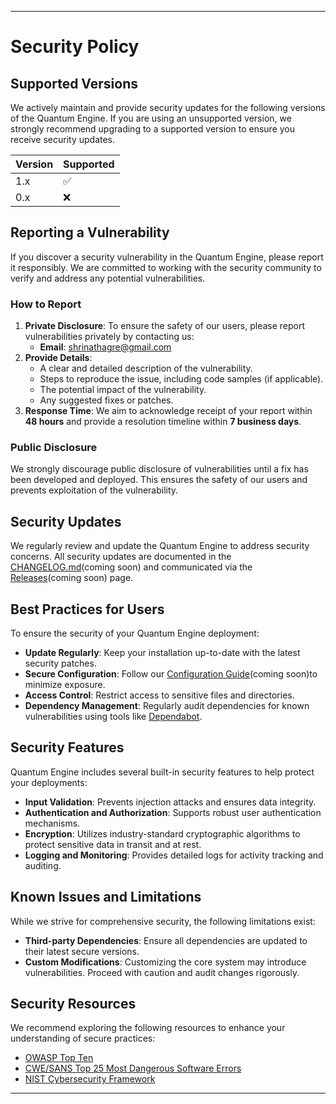 
---

# Security Policy

## Supported Versions

We actively maintain and provide security updates for the following versions of the Quantum Engine. If you are using an unsupported version, we strongly recommend upgrading to a supported version to ensure you receive security updates.

| Version | Supported          |
|---------|--------------------|
| 1.x     | :white_check_mark: |
| 0.x     | :x:               |

## Reporting a Vulnerability

If you discover a security vulnerability in the Quantum Engine, please report it responsibly. We are committed to working with the security community to verify and address any potential vulnerabilities.

### How to Report

1. **Private Disclosure**: To ensure the safety of our users, please report vulnerabilities privately by contacting us:
   - **Email**: [shrinathagre@gmail.com](shrinathagre@gmail.com)
2. **Provide Details**:
   - A clear and detailed description of the vulnerability.
   - Steps to reproduce the issue, including code samples (if applicable).
   - The potential impact of the vulnerability.
   - Any suggested fixes or patches.
3. **Response Time**: We aim to acknowledge receipt of your report within **48 hours** and provide a resolution timeline within **7 business days**.

### Public Disclosure

We strongly discourage public disclosure of vulnerabilities until a fix has been developed and deployed. This ensures the safety of our users and prevents exploitation of the vulnerability.

## Security Updates

We regularly review and update the Quantum Engine to address security concerns. All security updates are documented in the [CHANGELOG.md](https://github.com/tanm-sys/Quantum-Engine/blob/main/CHANGELOG.md)(coming soon) and communicated via the [Releases](https://github.com/tanm-sys/Quantum-Engine/releases)(coming soon) page.

## Best Practices for Users

To ensure the security of your Quantum Engine deployment:
- **Update Regularly**: Keep your installation up-to-date with the latest security patches.
- **Secure Configuration**: Follow our [Configuration Guide](https://github.com/tanm-sys/Quantum-Engine/wiki/Configuration-Guide)(coming soon)to minimize exposure.
- **Access Control**: Restrict access to sensitive files and directories.
- **Dependency Management**: Regularly audit dependencies for known vulnerabilities using tools like [Dependabot](https://github.com/dependabot).

## Security Features

Quantum Engine includes several built-in security features to help protect your deployments:
- **Input Validation**: Prevents injection attacks and ensures data integrity.
- **Authentication and Authorization**: Supports robust user authentication mechanisms.
- **Encryption**: Utilizes industry-standard cryptographic algorithms to protect sensitive data in transit and at rest.
- **Logging and Monitoring**: Provides detailed logs for activity tracking and auditing.

## Known Issues and Limitations

While we strive for comprehensive security, the following limitations exist:
- **Third-party Dependencies**: Ensure all dependencies are updated to their latest secure versions.
- **Custom Modifications**: Customizing the core system may introduce vulnerabilities. Proceed with caution and audit changes rigorously.

## Security Resources

We recommend exploring the following resources to enhance your understanding of secure practices:
- [OWASP Top Ten](https://owasp.org/www-project-top-ten/)
- [CWE/SANS Top 25 Most Dangerous Software Errors](https://cwe.mitre.org/top25/)
- [NIST Cybersecurity Framework](https://www.nist.gov/cyberframework)

---
